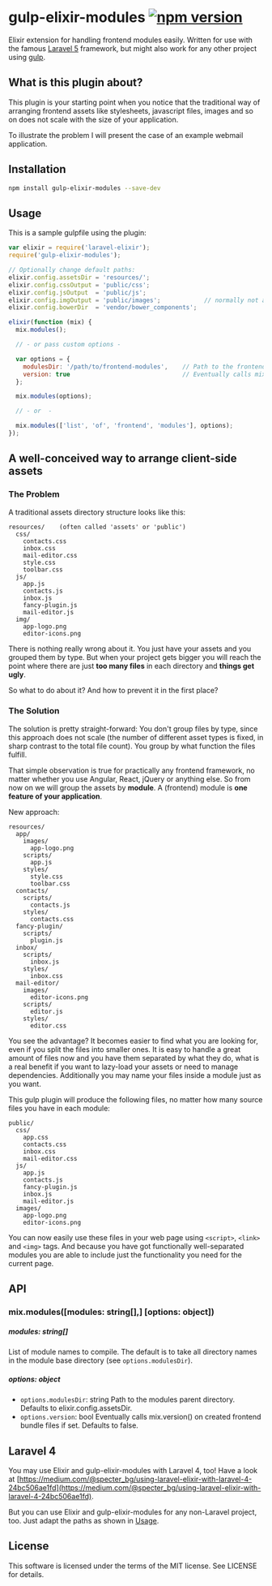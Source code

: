 # gulp-elixir-modules [![npm version](https://badge.fury.io/js/gulp-elixir-modules.svg)](http://badge.fury.io/js/gulp-elixir-modules)
Elixir extension for handling frontend modules easily. Written for use with the famous [Laravel 5](http://laravel.com/)
framework, but might also work for any other project using [gulp](http://gulpjs.com/).


## What is this plugin about?

This plugin is your starting point when you notice that the traditional way of arranging frontend assets
like stylesheets, javascript files, images and so on does not scale with the size of your application.

To illustrate the problem I will present the case of an example webmail application.


## Installation

```sh
npm install gulp-elixir-modules --save-dev
```

## Usage

This is a sample gulpfile using the plugin:

```javascript
var elixir = require('laravel-elixir');
require('gulp-elixir-modules');

// Optionally change default paths:
elixir.config.assetsDir = 'resources/';
elixir.config.cssOutput = 'public/css';
elixir.config.jsOutput  = 'public/js';
elixir.config.imgOutput = 'public/images';            // normally not an elixir configuration property, but used by gulp-elixir-modules
elixir.config.bowerDir  = 'vendor/bower_components';

elixir(function (mix) {
  mix.modules();

  // - or pass custom options -

  var options = {
    modulesDir: '/path/to/frontend-modules',    // Path to the frontend modules parent directory. Defaults to elixir.config.assetsDir.
    version: true                               // Eventually calls mix.version() on created frontend bundle files if set. Defaults to false.
  };

  mix.modules(options);

  // - or  -

  mix.modules(['list', 'of', 'frontend', 'modules'], options);
});
```

## A well-conceived way to arrange client-side assets

### The Problem

A traditional assets directory structure looks like this:

```
resources/    (often called 'assets' or 'public')
  css/
    contacts.css
    inbox.css
    mail-editor.css
    style.css
    toolbar.css
  js/
    app.js
    contacts.js
    inbox.js
    fancy-plugin.js
    mail-editor.js
  img/
    app-logo.png
    editor-icons.png
```

There is nothing really wrong about it. You just have your assets and you grouped them by type. But when your project
gets bigger you will reach the point where there are just **too many files** in each directory and **things get ugly**.

So what to do about it? And how to prevent it in the first place?

### The Solution

The solution is pretty straight-forward: You don't group files by type, since this approach does not scale
(the number of different asset types is fixed, in sharp contrast to the total file count). You group by what function
the files fulfill.

That simple observation is true for practically any frontend framework, no matter whether you use Angular, React, jQuery
or anything else.
So from now on we will group the assets by **module**. A (frontend) module is **one feature of your application**.

New approach:

```
resources/
  app/
    images/
      app-logo.png
    scripts/
      app.js
    styles/
      style.css
      toolbar.css
  contacts/
    scripts/
      contacts.js
    styles/
      contacts.css
  fancy-plugin/
    scripts/
      plugin.js
  inbox/
    scripts/
      inbox.js
    styles/
      inbox.css
  mail-editor/
    images/
      editor-icons.png
    scripts/
      editor.js
    styles/
      editor.css
```

You see the advantage? It becomes easier to find what you are looking for, even if you split the files into smaller ones.
It is easy to handle a great amount of files now and you have them separated by what they do, what is a real benefit
if you want to lazy-load your assets or need to manage dependencies. Additionally you may name your files inside a
module just as you want.

This gulp plugin will produce the following files, no matter how many source files you have in each module:

```
public/
  css/
    app.css
    contacts.css
    inbox.css
    mail-editor.css
  js/
    app.js
    contacts.js
    fancy-plugin.js
    inbox.js
    mail-editor.js
  images/
    app-logo.png
    editor-icons.png
```

You can now easily use these files in your web page using `<script>`, `<link>` and `<img>` tags. And because you have got functionally well-separated modules you are able to include just the functionality you need for the current page.


## API

### mix.modules([modules: string[],] [options: object])

##### modules: string[]

List of module names to compile. The default is to take all directory names in the module base directory (see `options.modulesDir`).

##### options: object

- `options.modulesDir`: string
  Path to the modules parent directory. Defaults to elixir.config.assetsDir.
- `options.version`: bool
  Eventually calls mix.version() on created frontend bundle files if set. Defaults to false.


## Laravel 4

You may use Elixir and gulp-elixir-modules with Laravel 4, too! Have a look at [https://medium.com/@specter_bg/using-laravel-elixir-with-laravel-4-24bc506ae1fd](https://medium.com/@specter_bg/using-laravel-elixir-with-laravel-4-24bc506ae1fd).

But you can use Elixir and gulp-elixir-modules for any non-Laravel project, too. Just adapt the paths as shown in [Usage](#usage).


## License

This software is licensed under the terms of the MIT license. See LICENSE for details.
